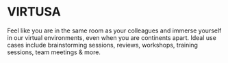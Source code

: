 # VIRTUSA
Feel like you are in the same room as your colleagues and immerse yourself in our virtual environments, even when you are continents apart. Ideal use cases include brainstorming sessions, reviews, workshops, training sessions, team meetings &amp; more.
